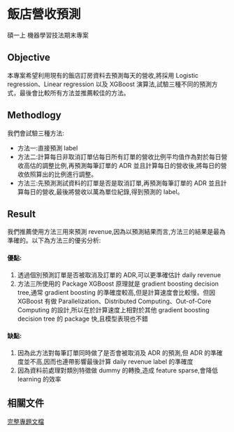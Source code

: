 # 飯店營收預測
碩一上 機器學習技法期末專案

## Objective
本專案希望利用現有的飯店訂房資料去預測每天的營收,將採用 Logistic regression、Linear regression 以及 XGBoost 演算法,試驗三種不同的預測方式，最後會比較所有方法並推薦較佳的方法。

## Methodlogy
我們會試驗三種方法:
- 方法一:直接預測 label
- 方法二:計算每日非取消訂單佔每日所有訂單的營收比例平均值作為對於每日營收高估的調整比例,再預測每筆訂單的 ADR 並且計算每日的營收後,將每日的營收依照算出的比例進行調整。
- 方法三:先預測測試資料的訂單是否是取消訂單,再預測每筆訂單的 ADR 並且計算每日的營收,最後將營收以萬為單位紀錄,得到預測的 label。

## Result
我們推薦使用方法三用來預測 revenue,因為以預測結果而言,方法三的結果是最為準確的。以下為方法三的優劣分析:
#### 優點:
1. 透過個別預測訂單是否被取消及訂單的 ADR,可以更準確估計 daily revenue
2. 方法三所使用的 Package XGBoost 原理就是 gradient boosting decision tree,通常 gradient boosting 的準確度較高,但是計算速度會比較慢。但因 XGBoost 有做 Parallelization、Distributed Computing、Out-of-Core
Computing 的設計,所以在於計算速度上相對於其他 gradient boosting decision tree 的 package 快,且模型表現也不錯
#### 缺點:
1. 因為此方法對每筆訂單同時做了是否會被取消及 ADR 的預測,但 ADR 的準確度並不高,因而也連帶影響最後計算 daily revenue label 的準確度
2. 因為資料前處理對類別特徵做 dummy 的轉換,造成 feature sparse,會降低 learning 的效率

## 相關文件
[完整專題文檔](https://drive.google.com/file/d/1YfU7ww1j9_Lg1fuZooSDS_BYYX3BZen9/view?usp=sharing)